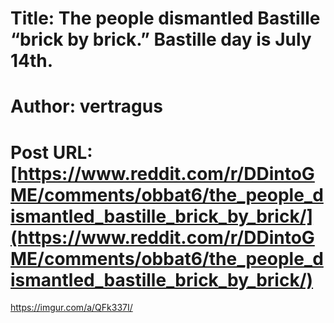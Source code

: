 # Title: The people dismantled Bastille “brick by brick.” Bastille day is July 14th.
# Author: vertragus
# Post URL: [https://www.reddit.com/r/DDintoGME/comments/obbat6/the_people_dismantled_bastille_brick_by_brick/](https://www.reddit.com/r/DDintoGME/comments/obbat6/the_people_dismantled_bastille_brick_by_brick/)


https://imgur.com/a/QFk337I/